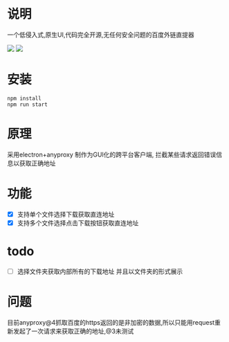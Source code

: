 # 说明
一个低侵入式,原生UI,代码完全开源,无任何安全问题的百度外链直提器

![](http://cdn.emufan.com/img/pan-soul/multi.gif)
![](http://cdn.emufan.com/img/pan-soul/single.gif)

# 安装
```angular2html
npm install
npm run start
```

# 原理
采用electron+anyproxy 制作为GUI化的跨平台客户端, 拦截某些请求返回错误信息以获取正确地址

# 功能

- [x] 支持单个文件选择下载获取直连地址
- [x] 支持多个文件选择点击下载按钮获取直连地址

# todo
- [ ] 选择文件夹获取内部所有的下载地址 并且以文件夹的形式展示

# 问题
目前anyproxy@4抓取百度的https返回的是非加密的数据,所以只能用request重新发起了一次请求来获取正确的地址,@3未测试
